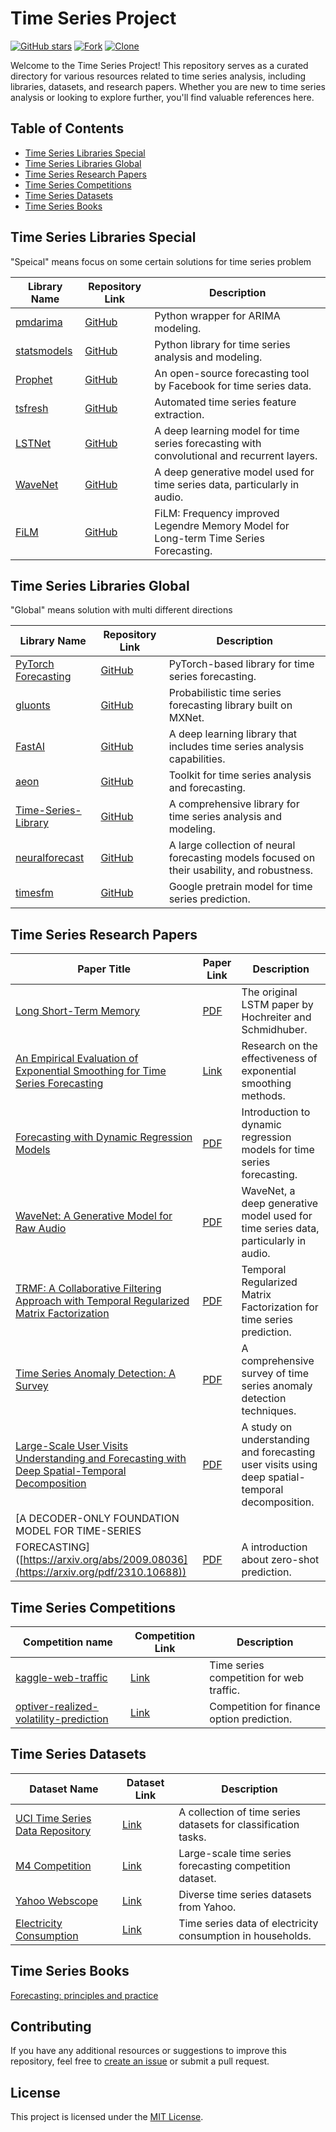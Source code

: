 # Time Series Project

[![GitHub stars](https://img.shields.io/github/stars/linpingta/time-series-projects.svg?style=social&label=Star)](https://github.com/linpingta/time-series-projects/stargazers)
[![Fork](https://img.shields.io/badge/-Fork-green?logo=github&style=for-the-badge)](https://github.com/linpingta/time-series-projects/fork)
[![Clone](https://img.shields.io/badge/Clone-HTTPS-blue.svg)](https://github.com/linpingta/time-series-projects.git)

Welcome to the Time Series Project! This repository serves as a curated directory for various resources related to time series analysis, including libraries, datasets, and research papers. Whether you are new to time series analysis or looking to explore further, you'll find valuable references here.

## Table of Contents

- [Time Series Libraries Special](#time-series-libraries-special)
- [Time Series Libraries Global](#time-series-libraries-global)
- [Time Series Research Papers](#time-series-research-papers)
- [Time Series Competitions](#time-series-competitions)
- [Time Series Datasets](#time-series-datasets)
- [Time Series Books](#time-series-books)


## Time Series Libraries Special

"Speical" means focus on some certain solutions for time series problem

| Library Name | Repository Link | Description |
|--------------|-----------------|-------------|
| [pmdarima](https://github.com/alkaline-ml/pmdarima) | [GitHub](https://github.com/alkaline-ml/pmdarima) | Python wrapper for ARIMA modeling. |
| [statsmodels](https://github.com/statsmodels/statsmodels) | [GitHub](https://github.com/statsmodels/statsmodels) | Python library for time series analysis and modeling. |
| [Prophet](https://github.com/facebook/prophet) | [GitHub](https://github.com/facebook/prophet) | An open-source forecasting tool by Facebook for time series data. |
| [tsfresh](https://github.com/blue-yonder/tsfresh) | [GitHub](https://github.com/blue-yonder/tsfresh) | Automated time series feature extraction. |
| [LSTNet](https://github.com/laiguokun/LSTNet) | [GitHub](https://github.com/laiguokun/LSTNet) | A deep learning model for time series forecasting with convolutional and recurrent layers. |
| [WaveNet](https://github.com/deepmind/wavenet) | [GitHub](https://github.com/deepmind/wavenet) | A deep generative model used for time series data, particularly in audio. |
| [FiLM](https://github.com/tianzhou2011/FiLM/) | [GitHub](https://github.com/tianzhou2011/FiLM/) | FiLM: Frequency improved Legendre Memory Model for Long-term Time Series Forecasting. |


## Time Series Libraries Global

"Global" means solution with multi different directions

| Library Name | Repository Link | Description |
|--------------|-----------------|-------------|
| [PyTorch Forecasting](https://github.com/jdb78/pytorch-forecasting) | [GitHub](https://github.com/jdb78/pytorch-forecasting) | PyTorch-based library for time series forecasting. |
| [gluonts](https://github.com/awslabs/gluon-ts) | [GitHub](https://github.com/awslabs/gluon-ts) | Probabilistic time series forecasting library built on MXNet. |
| [FastAI](https://github.com/fastai/fastai) | [GitHub](https://github.com/fastai/fastai) | A deep learning library that includes time series analysis capabilities. |
| [aeon](https://github.com/aeon-toolkit/aeon) | [GitHub](https://github.com/aeon-toolkit/aeon) | Toolkit for time series analysis and forecasting. |
| [Time-Series-Library](https://github.com/thuml/Time-Series-Library) | [GitHub](https://github.com/thuml/Time-Series-Library) | A comprehensive library for time series analysis and modeling. |
| [neuralforecast](https://github.com/Nixtla/neuralforecast) | [GitHub](https://github.com/Nixtla/neuralforecast) | A large collection of neural forecasting models focused on their usability, and robustness. |
| [timesfm](https://github.com/google-research/timesfm) | [GitHub](https://github.com/google-research/timesfm) | Google pretrain model for time series prediction. |


## Time Series Research Papers

| Paper Title | Paper Link | Description |
|-------------|------------|-------------|
| [Long Short-Term Memory](https://www.bioinf.jku.at/publications/older/2604.pdf) | [PDF](https://www.bioinf.jku.at/publications/older/2604.pdf) | The original LSTM paper by Hochreiter and Schmidhuber. |
| [An Empirical Evaluation of Exponential Smoothing for Time Series Forecasting](https://www.jstor.org/stable/41419839) | [Link](https://www.jstor.org/stable/41419839) | Research on the effectiveness of exponential smoothing methods. |
| [Forecasting with Dynamic Regression Models](https://robjhyndman.com/papers/1986c.pdf) | [PDF](https://robjhyndman.com/papers/1986c.pdf) | Introduction to dynamic regression models for time series forecasting. |
| [WaveNet: A Generative Model for Raw Audio](https://arxiv.org/abs/1609.03499) | [PDF](https://arxiv.org/abs/1609.03499) | WaveNet, a deep generative model used for time series data, particularly in audio. |
| [TRMF: A Collaborative Filtering Approach with Temporal Regularized Matrix Factorization](https://www.cs.utexas.edu/~rofuyu/papers/tr-mf-nips.pdf) | [PDF](https://www.cs.utexas.edu/~rofuyu/papers/tr-mf-nips.pdf) | Temporal Regularized Matrix Factorization for time series prediction. |
| [Time Series Anomaly Detection: A Survey](https://arxiv.org/abs/2009.08036) | [PDF](https://arxiv.org/abs/2009.08036) | A comprehensive survey of time series anomaly detection techniques. |
| [Large-Scale User Visits Understanding and Forecasting with Deep Spatial-Temporal Decomposition](https://arxiv.org/abs/2007.09545) | [PDF](https://arxiv.org/abs/2007.09545) | A study on understanding and forecasting user visits using deep spatial-temporal decomposition. |
| [A DECODER-ONLY FOUNDATION MODEL FOR TIME-SERIES
FORECASTING]([https://arxiv.org/abs/2009.08036](https://arxiv.org/pdf/2310.10688)) | [PDF]([https://arxiv.org/abs/2009.08036](https://arxiv.org/pdf/2310.10688)) | A introduction about zero-shot prediction. |


## Time Series Competitions

| Competition name | Competition Link | Description |
|-------------|------------|-------------|
| [kaggle-web-traffic](https://github.com/Arturus/kaggle-web-traffic/blob/master/how_it_works.md) | [Link](https://github.com/Arturus/kaggle-web-traffic/blob/master/how_it_works.md) | Time series competition for web traffic. |
| [optiver-realized-volatility-prediction](https://www.kaggle.com/competitions/optiver-realized-volatility-prediction/discussion) | [Link](https://www.kaggle.com/competitions/optiver-realized-volatility-prediction/discussion)  | Competition for finance option prediction. |


## Time Series Datasets

| Dataset Name | Dataset Link | Description |
|--------------|--------------|-------------|
| [UCI Time Series Data Repository](https://archive.ics.uci.edu/ml/datasets/Time+Series+Classification) | [Link](https://archive.ics.uci.edu/ml/datasets/Time+Series+Classification) | A collection of time series datasets for classification tasks. |
| [M4 Competition](https://www.m4.unic.ac.cy/the-dataset/) | [Link](https://www.m4.unic.ac.cy/the-dataset/) | Large-scale time series forecasting competition dataset. |
| [Yahoo Webscope](https://webscope.sandbox.yahoo.com/catalog.php?datatype=s) | [Link](https://webscope.sandbox.yahoo.com/catalog.php?datatype=s) | Diverse time series datasets from Yahoo. |
| [Electricity Consumption](https://archive.ics.uci.edu/ml/datasets/ElectricityLoadDiagrams20112014) | [Link](https://archive.ics.uci.edu/ml/datasets/ElectricityLoadDiagrams20112014) | Time series data of electricity consumption in households. |


## Time Series Books

[Forecasting: principles and practice](https://otexts.com/fppcn/what-can-be-forecast.html)

## Contributing

If you have any additional resources or suggestions to improve this repository, feel free to [create an issue](https://github.com/yourusername/time-series-project/issues) or submit a pull request.

## License

This project is licensed under the [MIT License](LICENSE).

